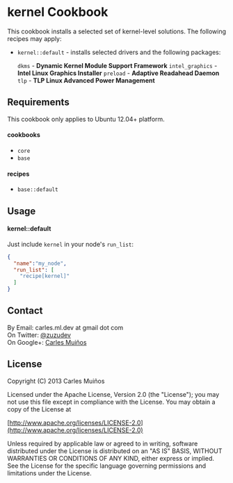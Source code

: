 # kernel Cookbook

This cookbook installs a selected set of kernel-level solutions.
The following recipes may apply:

- `kernel::default` - installs selected drivers and the following packages:
  
  `dkms`           - __Dynamic Kernel Module Support Framework__
  `intel_graphics` - __Intel Linux Graphics Installer__
  `preload`        - __Adaptive Readahead Daemon__
  `tlp`            - __TLP Linux Advanced Power Management__


## Requirements

This cookbook only applies to Ubuntu 12.04+ platform.

#### cookbooks
- `core`
- `base`

#### recipes
- `base::default`


## Usage

#### kernel::default
Just include `kernel` in your node's `run_list`:

```json
{
  "name":"my_node",
  "run_list": [
    "recipe[kernel]"
  ]
}
```


## Contact

By Email:   carles.ml.dev at gmail dot com  
On Twitter: [@zuzudev](https://twitter.com/zuzudev)  
On Google+: [Carles Muiños](https://plus.google.com/109480759201585988691)


## License

Copyright (C) 2013 Carles Muiños

Licensed under the Apache License, Version 2.0 (the "License");
you may not use this file except in compliance with the License.
You may obtain a copy of the License at

[http://www.apache.org/licenses/LICENSE-2.0](http://www.apache.org/licenses/LICENSE-2.0)

Unless required by applicable law or agreed to in writing, software
distributed under the License is distributed on an "AS IS" BASIS,
WITHOUT WARRANTIES OR CONDITIONS OF ANY KIND, either express or implied.
See the License for the specific language governing permissions and
limitations under the License.

